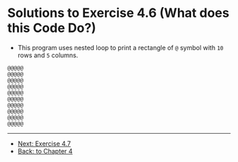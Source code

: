 # Solutions to Exercise 4.6 (What does this Code Do?)

-   This program uses nested loop to print a rectangle of `@` symbol with `10` rows and `5` columns.

```text
@@@@@
@@@@@
@@@@@
@@@@@
@@@@@
@@@@@
@@@@@
@@@@@
@@@@@
@@@@@

```

---

-   [Next: Exercise 4.7](04_07.md)
-   [Back: to Chapter 4](README.md)
